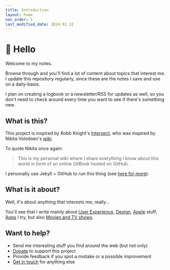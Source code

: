 ```yaml
---
title: Introduction
layout: home
nav_order: 1
last_modified_date: 2024-01-12
---
```


# 👋 Hello

Welcome to my notes. 

Browse through and you'll find a lot of content about topics that interest me.\
I update this repository regularly, since these are the notes I save and use on a daily-basis.

I plan on creating a logbook or a newsletter/RSS for updates as well, so you don't need to check around every time you want to see if there's something new.

## What is this?

This project is inspired by Robb Knight's [Intersect](https://intersect.rknight.me/), who was inspired by Nikita Volodoev's [wiki](https://wiki.nikitavoloboev.xyz/).

To quote Nikita once again:

> This is my personal wiki where I share everything I know about this world in form of an online GitBook hosted on GitHub.

I personally use Jekyll + GitHub to run this thing (see [here for more](/docs/meta)).

## What is it about?

Well, it's about anything that interests me, really...

You'll see that I write mainly about [User Experience](/docs/ux), [Design](/docs/design), [Apple](/docs/apple) stuff, [Apps](/docs/apps) I try, but also [Movies and TV shows](/docs/movies-tv).

## Want to help?

- Send me interesting stuff you find around the web (but not only)
- [Donate](https://) to support this project
- Provide feedback if you spot a mistake or a possible improvement
- [Get in touch](mailto:francescopuppo@me.com?subject"Hey") for anything else